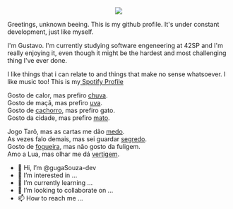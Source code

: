 <div align=center>
<img src="https://media1.giphy.com/media/dEdgB3euossMg/giphy.gif?cid=ecf05e47i8nf8g1j9jzlhe0y8w2pa3oavgo1v998utcav80n&rid=giphy.gif&ct=g">
</div>

<p> Greetings, unknown beeing. This is my github profile. It's under constant development, just like myself.</p>
<p>I'm Gustavo. I'm currently studying software engeneering at 42SP and I'm really enjoying it, even though it might be the hardest and most challenging thing I've ever done.<p>
<p>I like things that i can relate to and things that make no sense whatsoever. I like music too! This is my<a href="https://open.spotify.com/user/srgasst?si=40f7e622f3804a61" rel="noopener" target="_blank"> Spotify Profile</a>
	
<p> Gosto de calor, mas prefiro <a href="https://www.youtube.com/watch?v=iv8GW1GaoIc"> chuva</a>.<br> Gosto de maçã, mas prefiro <a href="https://www.youtube.com/watch?v=ixqofv-Oi74">uva</a>.<br> Gosto de <a href="https://www.youtube.com/watch?v=DmdVT1wjaFQ">cachorro</a>, mas prefiro gato. <br> Gosto da cidade, mas prefiro <a href="https://www.youtube.com/watch?v=vDk40TVKpSQ">mato</a>. </p>
<p> Jogo Tarô, mas as cartas me dão <a href="https://www.youtube.com/watch?v=uO3JrPW5mOs">medo</a>. <br> As vezes falo demais, mas sei guardar <a href="https://www.youtube.com/watch?v=DYDT165LGBY">segredo</a>. <br> Gosto de <a href="https://www.youtube.com/watch?v=zJFVdqbc_dY">fogueira</a>, mas não gosto da fuligem. <br> Amo a Lua, mas olhar me dá <a href="https://www.youtube.com/watch?v=cHgOeWUZjug">vertigem</a>. </p>

- 👋 Hi, I’m @gugaSouza-dev
- 👀 I’m interested in ...
- 🌱 I’m currently learning ...
- 💞️ I’m looking to collaborate on ...
- 📫 How to reach me ...

<!---
gugaSouza-dev/gugaSouza-dev is a ✨ special ✨ repository because its `README.md` (this file) appears on your GitHub profile.
You can click the Preview link to take a look at your changes.
--->
